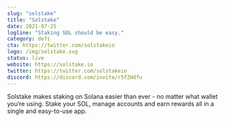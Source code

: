 ```yaml
---
slug: "solstake"
title: "Solstake"
date: 2021-07-25
logline: "Staking SOL should be easy."
category: defi
cta: https://twitter.com/solstakeio
logo: /img/solstake.svg
status: live
website: https://solstake.io
twitter: https://twitter.com/solstakeio
discord: https://discord.com/invite/r5fZHdfu
---
```


Solstake makes staking on Solana easier than ever - no matter what wallet you’re using. Stake your SOL, manage accounts and earn rewards all in a single and easy-to-use app.
